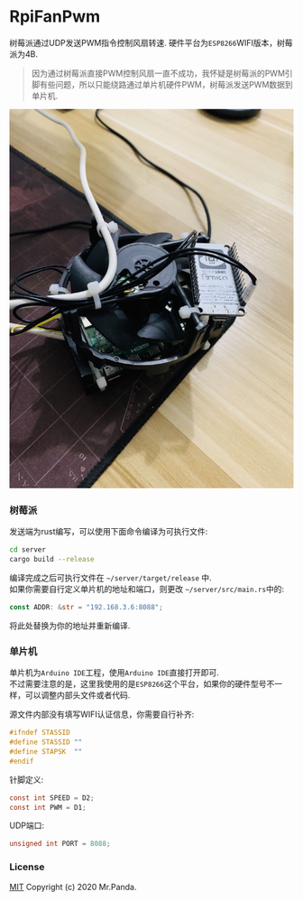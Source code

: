 # RpiFanPwm

树莓派通过UDP发送PWM指令控制风扇转速.
硬件平台为`ESP8266`WIFI版本，树莓派为4B.
> 因为通过树莓派直接PWM控制风扇一直不成功，我怀疑是树莓派的PWM引脚有些问题，所以只能绕路通过单片机硬件PWM，树莓派发送PWM数据到单片机.

![device](./device.jpg)


### 树莓派
发送端为rust编写，可以使用下面命令编译为可执行文件:
```sh
cd server
cargo build --release
```
编译完成之后可执行文件在 `~/server/target/release` 中.</br>
如果你需要自行定义单片机的地址和端口，则更改 `~/server/src/main.rs`中的:
```rust
const ADDR: &str = "192.168.3.6:8088";
```
将此处替换为你的地址并重新编译.


### 单片机
单片机为`Arduino IDE`工程，使用`Arduino IDE`直接打开即可.</br>
不过需要注意的是，这里我使用的是`ESP8266`这个平台，如果你的硬件型号不一样，可以调整内部头文件或者代码.</br>

源文件内部没有填写WIFI认证信息，你需要自行补齐:
```c
#ifndef STASSID
#define STASSID ""
#define STAPSK  ""
#endif
```

针脚定义:
```c
const int SPEED = D2;
const int PWM = D1;
```
UDP端口:
```c
unsigned int PORT = 8088;
```

### License
[MIT](./LICENSE)
Copyright (c) 2020 Mr.Panda.
